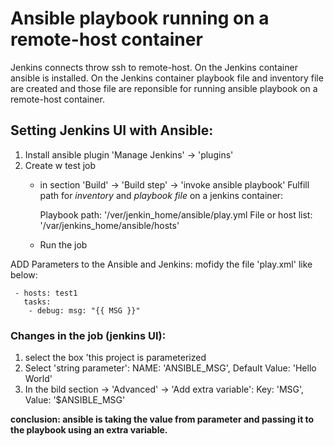 # Ansible playbook running on a remote-host container

Jenkins connects throw ssh to remote-host. On the Jenkins container ansible is installed. On the Jenkins container playbook file and inventory file are created and those file are reponsible for running ansible playbook on a remote-host container.

## Setting Jenkins UI with Ansible:
1. Install ansible plugin
   'Manage Jenkins' -> 'plugins'
2. Create w test job
   - in section 'Build' -> 'Build step' -> 'invoke ansible playbook'
     Fulfill path for _inventory_ and _playbook file_ on a jenkins container:
     
     Playbook path: '/ver/jenkin_home/ansible/play.yml
     File or host list: '/var/jenkins_home/ansible/hosts'
   - Run the job

ADD Parameters to the Ansible and Jenkins:
mofidy the file 'play.xml' like below:
```
 - hosts: test1
   tasks:
    - debug: msg: "{{ MSG }}"
```
### Changes in the job (jenkins UI):
1. select the box 'this project is parameterized
2. Select 'string parameter': NAME: 'ANSIBLE_MSG', Default Value: 'Hello World'
3. In the bild section -> 'Advanced' -> 'Add extra variable': Key: 'MSG', Value: '$ANSIBLE_MSG'

**conclusion: ansible is taking the value from parameter and passing it to the playbook using an extra variable.**
